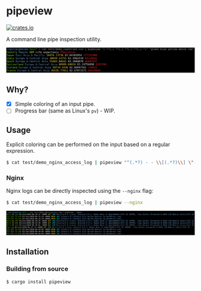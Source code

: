 # pipeview
[![crates.io](https://img.shields.io/crates/d/pipeview.svg)](https://crates.io/crates/pipeview)

A command line pipe inspection utility.

![screenshot](screenshots/pipeview.png)

## Why?

* [x] Simple coloring of an input pipe.
* [ ] Progress bar (same as Linux's `pv`) - WIP.

## Usage

Explicit coloring can be performed on the input based on a regular expression.

```bash
$ cat test/demo_nginx_access_log | pipeview "^(.*?) - - \\[(.*?)\\] \"(.*?) .*?\" (.*?) .*? \".*?\" \"(.*?)\"" 'bgreen white yellow cyan blue'
```

### Nginx

Nginx logs can be directly inspected using the `--nginx` flag:

```bash
$ cat test/demo_nginx_access_log | pipeview --nginx
```

![screenshot-nginx](screenshots/pipeview-nginx.png)


## Installation

### Building from source

```bash
$ cargo install pipeview
```
